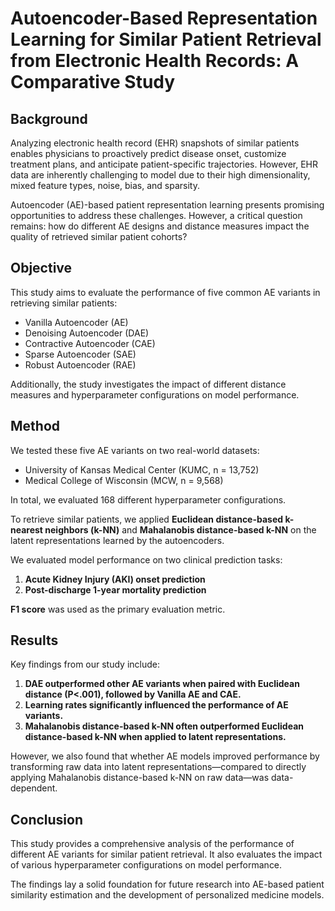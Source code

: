 # Autoencoder-Based Representation Learning for Similar Patient Retrieval from Electronic Health Records: A Comparative Study

## Background
Analyzing electronic health record (EHR) snapshots of similar patients enables physicians to proactively predict disease onset, customize treatment plans, and anticipate patient-specific trajectories. However, EHR data are inherently challenging to model due to their high dimensionality, mixed feature types, noise, bias, and sparsity. 

Autoencoder (AE)-based patient representation learning presents promising opportunities to address these challenges. However, a critical question remains: how do different AE designs and distance measures impact the quality of retrieved similar patient cohorts?

## Objective
This study aims to evaluate the performance of five common AE variants in retrieving similar patients:

- Vanilla Autoencoder (AE)
- Denoising Autoencoder (DAE)
- Contractive Autoencoder (CAE)
- Sparse Autoencoder (SAE)
- Robust Autoencoder (RAE)

Additionally, the study investigates the impact of different distance measures and hyperparameter configurations on model performance.

## Method
We tested these five AE variants on two real-world datasets:

- University of Kansas Medical Center (KUMC, n = 13,752)
- Medical College of Wisconsin (MCW, n = 9,568)

In total, we evaluated 168 different hyperparameter configurations. 

To retrieve similar patients, we applied **Euclidean distance-based k-nearest neighbors (k-NN)** and **Mahalanobis distance-based k-NN** on the latent representations learned by the autoencoders.

We evaluated model performance on two clinical prediction tasks:

1. **Acute Kidney Injury (AKI) onset prediction**
2. **Post-discharge 1-year mortality prediction**

**F1 score** was used as the primary evaluation metric.

## Results
Key findings from our study include:

1. **DAE outperformed other AE variants when paired with Euclidean distance (P<.001), followed by Vanilla AE and CAE.**
2. **Learning rates significantly influenced the performance of AE variants.**
3. **Mahalanobis distance-based k-NN often outperformed Euclidean distance-based k-NN when applied to latent representations.**

However, we also found that whether AE models improved performance by transforming raw data into latent representations—compared to directly applying Mahalanobis distance-based k-NN on raw data—was data-dependent.

## Conclusion
This study provides a comprehensive analysis of the performance of different AE variants for similar patient retrieval. It also evaluates the impact of various hyperparameter configurations on model performance.

The findings lay a solid foundation for future research into AE-based patient similarity estimation and the development of personalized medicine models.
